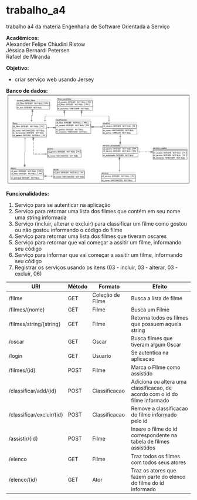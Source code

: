 # trabalho_a4
 trabalho a4 da materia Engenharia de Software Orientada a Serviço

**Acadêmicos:**  
Alexander Felipe Chiudini Ristow  
Jéssica Bernardi Petersen  
Rafael de Miranda  

**Objetivo:**
- criar serviço web usando Jersey  
  
**Banco de dados:**
![Screenshot](mer.png)

**Funcionalidades:**
1. Serviço para se autenticar na aplicação
2. Serviço para retornar uma lista dos filmes que contém em seu nome uma string informada
3. Serviço (incluir, alterar e excluir) para classificar um filme como gostou ou não gostou informando o código do filme
4. Serviço para retornar uma lista dos filmes que tiveram oscares
5. Serviço para retornar que vai começar a assitir um filme, informando seu código
6. Serviço para informar que vai começar a assitir um filme, informando seu código
7. Registrar os serviços usando os itens (03 - incluir, 03 - alterar, 03 - excluir, 06)
  
URI | Método | Formato | Efeito
---|----|---|---
/filme | GET | Coleção de Filme| Busca a lista de filme
/filmes/{nome} | GET | Filme| Busca um Filme
/filmes/string/{string} | GET | Filme | Retorna todos os filmes que possuem aquela string
/oscar| GET| Oscar| Busca filmes que tiveram algum Oscar
/login | GET | Usuario | Se autentica na aplicacao
/filmes/{id} | POST | Filme | Marca o FIlme como assistido
/classificar/add/{id} | POST | Classificacao | Adiciona ou altera uma classificacao, de acordo com o id do filme informado
/classificar/excluir/{id} | POST | Classificacao | Remove a classificacao do filme informado pelo id
/assistir/{id} | POST | Filme | Insere o filme do id correspondente na tabela de filmes assistidos
/elenco | GET | Filme | Traz todos os filmes com todos seus atores
/elenco/{id} | GET | Ator | Traz os atores que fazem parte do elenco do filme do id informado
